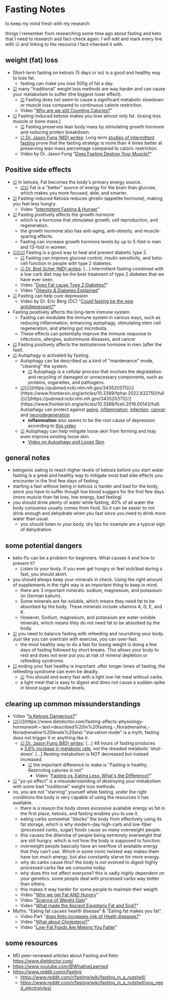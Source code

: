 # Fasting Notes
to keep my mind fresh with my research

things I remember from researching some time ago about fasting and keto that I need to research and fact-check again.
I will edit and mark every line with ☑︎ and linking to the resource I fact-checked it with.

## weight (fat) loss
- Short-term fasting on ketosis (5 days or so) is a good and healthy way to lose fat.
  - fasting can make you lose 500g of fat a day.
- [☑︎](https://www.dietdoctor.com/biggest-loser-fail-ketogenic-weight-loss-study-success) many "traditional" weight loss methods are way harder and can cause your metabolism to suffer (the biggest-loser effect).
  - [☑︎](https://www.dietdoctor.com/fasting-affects-physiology-hormones#:~:text=described%20in%20fasting.-,Noradrenaline,-Noradrenaline%20levels%20are) Fasting does not seem to cause a significant metabolic slowdown or muscle loss compared to continuous calorie restriction.
  - Video "[Why are we still Counting Calories?](https://youtu.be/VyNgvMYb7iQ)"
- [☑︎](https://blog.thefastingmethod.com/fasting-and-muscle-mass-fasting-part-14/) Fasting-induced ketosis makes you lose almost only fat. (losing less muscle or bone mass.)
  - [☑︎](https://blog.thefastingmethod.com/fasting-and-muscle-mass-fasting-part-14/) Fasting preserves lean body mass by stimulating growth hormone and reducing protein breakdown.
  - [☑︎ Dr. Jason Fung (MD) writes](https://www.dietdoctor.com/fasting-affects-physiology-hormones#:~:text=Long%20term%20studies%20of%20intermittent%20fasting%20prove%20that%20the%20fasting%20strategy%20is%20more%20than%204%20times%20better%20at%20preserving%20lean%20mass%20percentage%20compared%20to%20caloric%20restriction.): Long term [studies of intermittent fasting](https://www.ncbi.nlm.nih.gov/pubmed/27569118) prove that the fasting strategy is more than 4 times better at preserving lean mass percentage compared to caloric restriction.
  - Video by Dr. Jason Fung "[Does Fasting Destroy Your Muscle?](https://www.youtube.com/watch?v=teQIaU6wp2o)"
  
## Positive side effects
- [☑︎](https://www.dietdoctor.com/low-carb/ketosis#:~:text=Ketosis%20is%20a%20metabolic%20state%20in%20which%20your%20body%20uses%20fat%20and%20ketones%20rather%20than%20glucose%20(sugar)%20as%20its%20main%20fuel%20source.) In ketosis, Fat becomes the body's primary energy source.
  - [☑︎](https://youtu.be/Dan8qtgQRi8?t=275)[☑︎](https://www.ncbi.nlm.nih.gov/pmc/articles/PMC8840718/#:~:text=Interestingly%2C%20the%20authors%20demonstrated%20improved%20performance%20in%20a%20working%20memory%20bi%2Dconditional%20association%20task%20that%20reflect%20prefrontal%20cortex%20(PFC)%20and%20hippocampal%20interaction) Fat is a "better" source of energy for the brain than glucose, which makes you more focused, able, and smarter.
- [☑︎](https://www.dietdoctor.com/low-carb/ketosis#:~:text=Established%20benefits%3A-,Appetite%20regulation,-%3A%20One%20of) Fasting-induced Ketosis reduces ghrelin (appetite hormone), making you feel less hungry.
  - Video "[Intermittent Fasting & Hunger](https://www.youtube.com/watch?v=dFT2IKmwyfg)" 
- [☑︎](https://www.dietdoctor.com/fasting-affects-physiology-hormones#:~:text=salt%20and%20water.-,Growth%20hormone,-Growth%20hormone%20is) Fasting positively affects the growth hormone
  - which is a hormone that stimulates growth, cell reproduction, and regeneration. 
  - the growth hormone also has anti-aging, anti-obesity, and muscle-sparing effects.
  - Fasting can increase growth hormone levels by up to 5-fold in men and 13-fold in women.
- [☑︎](https://www.dietdoctor.com/fasting-affects-physiology-hormones#:~:text=Hormonal%20Adaptation-,Insulin,-Fasting%20is%20the)[☑︎](https://www.ncbi.nlm.nih.gov/pmc/articles/PMC5990470/)[☑︎](https://casereports.bmj.com/content/casereports/2018/bcr-2017-221854.full.pdf) Fasting is a good way to heal and prevent diabetic type 2.
  - [☑︎](https://www.ncbi.nlm.nih.gov/pmc/articles/PMC8653959/) Fasting can improve glucose control, insulin sensitivity, and beta-cell function in people with type 2 diabetes.
  - [☑︎ Dr. Bret Scher (MD) writes](https://www.dietdoctor.com/intermittent-fasting-the-best-diet-for-type-2-diabetes#:~:text=intermittent%20fasting%20combined%20with%20a%20low%20carb%20diet%20may%20be%20the%20best%20treatment%20of%20type%202%20diabetes%20that%20we%20have%20ever%20seen.): [...] intermittent fasting combined with a low carb diet may be the best treatment of type 2 diabetes that we have ever seen.
  - Video "[Does Fat cause Type 2 Diabetes?](https://youtu.be/hpOP_HKeazU)"
  - Video "[Obesity & Diabetes Explained](https://www.youtube.com/watch?v=xlfZvnV4v50)"
- [☑︎](https://psychcentral.com/depression/fasting-and-depression) Fasting can help cure depression
  - Video by Dr. Eric Berg (DC) "[Could fasting be the new antidepressant?](https://www.youtube.com/watch?v=1zH5dbzGm4Y)"
- Fasting positively affects the long-term immune system.
  - Fasting can modulate the immune system in various ways, such as reducing inflammation, enhancing autophagy, stimulating stem cell regeneration, and altering gut microbiota.
  - These effects can potentially improve the immune response to infections, allergies, autoimmune diseases, and cancer 
- [☑︎](https://josepheverettwil.substack.com/p/how-fasting-changes-testosterone) Fasting positively affects the testosterone hormone in men (after the fast).
- [☑︎](https://www.dietdoctor.com/renew-body-fasting-autophagy#:~:text=What%20activates%20autophagy,activator%20of%20autophagy.) Autophagy is activated by fasting.
  - Autophagy can be described as a kind of "maintenance" mode,  "cleaning" the system.
    - [☑︎](https://www.dietdoctor.com/renew-body-fasting-autophagy#:~:text=Autophagy%20%E2%80%93%20replacing%20old,to%20degrade%20proteins.) Autophagy is a cellular process that involves the degradation and recycling of damaged or unnecessary components, such as proteins, organelles, and pathogens.
  - [☑︎](https://www.dietdoctor.com/renew-body-fasting-autophagy#:~:text=The%20consequences%20of,development%20of%20AD.)[☑︎](https://pubmed.ncbi.nlm.nih.gov/34352037)[☑︎](https://www.frontiersin.org/articles/10.3389/fphar.2022.832750/full)[☑︎](https://pubmed.ncbi.nlm.nih.gov/34352037)[☑︎](https://www.frontiersin.org/articles/10.3389/fcell.2019.00143/full) Autophagy can protect against [aging](https://www.frontiersin.org/articles/10.3389/fcell.2019.00143/full), [inflammation](https://www.frontiersin.org/articles/10.3389/fphar.2022.832750/full#:~:text=Autophagy%20is%20known%20to%20regulate,accordingly%2C%20inflammatory%20cytokines%20and%20inflammasome), [infection](https://pubmed.ncbi.nlm.nih.gov/34352037/#:~:text=Fasting%20dramatically%20interrupted%20infection%20and,proceeded%20in%20fasting%20gnotobiotic%20mice.), [cancer](https://www.dietdoctor.com/renew-body-fasting-autophagy#:~:text=The%20consequences%20of,development%20of%20AD.) and [neurodegeneration](https://www.dietdoctor.com/renew-body-fasting-autophagy#:~:text=The%20consequences%20of,development%20of%20AD.) 
    - **inflammation** also seems to be the root cause of depression according to [this video](https://www.youtube.com/watch?v=2X4qySqsYP8)
  - [☑︎](https://www.wefast.care/articles/fasting-loose-skin#:~:text=Autophagy%20and%20loose%20skin) Autophagy can help mitigate loose skin from forming and may even improve existing loose skin.
    - [Video on Autophagy and Loose Skin](https://www.youtube.com/watch?v=xvxo77kSsjM)

## general notes
- ketogenic eating to reach higher levels of ketosis before you start water fasting is a great and healthy way to mitigate most bad side effects you encounter in the first few days of fasting.
- starting a fast without being in ketosis is harder and bad for the body, since you have to suffer though low blood suggars for the first few days. (more muscle than fat loss, low energy, bad feeling)
- you should drink plenty of water while fasting, 40% of all water the body consumes usually comes from food. So it can be easier to not drink enough and dehydrate when you fast since you need to drink more water than usual.
  - you should listen to your body. dry lips for example are a typical sign of dehydration.

## some potential dangers
- keto-flu can be a problem for beginners. What causes it and how to prevent it?
  - Listen to your body. If you ever get hungry or feel sick/bad during a fast, you should abort.
- you should always keep your minerals in check. Using the right amount of supplements in the right way is an important thing to keep in mind.
  - there are 3 important minerals: sodium, magnesium, and potassium (in German kalium).
  - Some minerals are fat-soluble, which means they need fat to be absorbed by the body. These minerals include vitamins A, D, E, and K.
  - However, Sodium, magnesium, and potassium are water-soluble minerals, which means they do not need fat to be absorbed by the body.
- [☑︎](https://www.youtube.com/watch?v=g8IGRyTdrOs) you need to balance fasting with refeeding and nourishing your body. Just like you can overtrain with exercise, you can over-fast.
  - the most healthy way to do a fast for losing weight is doing a few days of fasting followed by short breaks. This allows your body to rest and does not ever put you at risk of mineral depletion or refeeding syndrome.
- [☑︎](https://youtu.be/k1OMGDnGpIk?t=640) ending your fast healthy is important. after longer times of fasting, the refeeding syndrome can even be deadly.
  - [☑︎](https://youtu.be/k1OMGDnGpIk?t=677) You should end every fast with a light low-fat meal without carbs.
  - a light meal that is easy to digest and does not cause a sudden spike in blood sugar or insulin levels.

## clearing up common missunderstandings
- Video "[Is Ketosis Dangerous?](https://www.youtube.com/watch?v=Dan8qtgQRi8)"
- [☑︎](https://www.dietdoctor.com/biggest-loser-fail-ketogenic-weight-loss-study-success#:~:text=This%20is%20what%20is%20sometimes%20termed%20%E2%80%98starvation%20mode%E2%80%99.%20This%20is%20what%20people%20imagine%20happens%20as%20their%20body%20starts%20to%20shut%20down%20in%20order%20to%20conserve%20energy.%20Basal%20metabolism%20(Calories%20Out)%20falls%20and%20you%20feel%20like%20crap.)[☑︎](https://www.dietdoctor.com/fasting-affects-physiology-hormones#:~:text=described%20in%20fasting.-,Noradrenaline,-Noradrenaline%20levels%20are) "starvation mode" is a myth, fasting does not trigger it or anything like it.
  -  [☑︎ Dr. Jason Fung (MD) writes](https://www.dietdoctor.com/fasting-affects-physiology-hormones#:~:text=48%20hours%20of,but%20instead%20increased.): [...] 48 hours of fasting produces a [3.6% increase in metabolic rate](https://www.ncbi.nlm.nih.gov/pubmed/14066725), not the dreaded metabolic ‘shut-down’. [...] Resting metabolism is NOT decreased but instead increased.
      - [☑︎](https://www.dietdoctor.com/biggest-loser-fail-ketogenic-weight-loss-study-success#:~:text=That%20reducing%20calories,came%20right%20back.) the important difference to make is "Fasting is healthy, Restricting calories is not"
        - Video "[Fasting vs. Eating Less: What's the Difference?](https://www.youtube.com/watch?v=APZCfmgzoS0)"
- [☑︎](https://www.dietdoctor.com/biggest-loser-fail-ketogenic-weight-loss-study-success) "yo-yo effect" is a misunderstanding of destroying your metabolism with some bad "traditional" weight loss methods.
- no, you are not "starving" yourself while fasting, under the right conditions the body is very capable of using the resources it has available.
   - there is a reason the body stores excessive available energy as fat in the first place, ketosis, and fasting enables you to use it.
   - eating carbs somewhat "blocks" the body from effectively using its fat storage, which is why modern-day high-carb and low-fiber (processed carbs, sugar) foods cause so many overweight people.
   - this causes the dilemma of people being extremely overweight that are still hungry. which is not how the body is supposed to function.
   - overweight people basically have an overflow of available energy that they can't use. Which in some ironic twisted way makes them have too much energy, but also constantly starve for more energy.
  - why do carbs cause this? the body is not evolved to digest highly processed carbs like we consume today.
  - why does this not affect everyone? this is sadly highly dependent on your genetics. some people deal with processed carbs way better than others.
  - this makes it way harder for some people to maintain their weight.
  - Video "[Why we get Fat AND Hungry](https://www.youtube.com/watch?v=KHaCKudtVi0)"
  - Video "[Science of Weight Gain](https://www.youtube.com/watch?v=zcMBm-UVdII)"
  - Video "[What made the Ancient Egyptians Fat and Sick?](https://www.youtube.com/watch?v=YGq_EbYEaSY)"
- Myths: "Eating fat causes hearth disease" & "Eating fat makes you fat".
  - Video Part "[does Keto increases risk of Heath diseases?](https://www.youtube.com/watch?v=xlfZvnV4v50)"
  - Video "[What about Cholesterol?](https://www.youtube.com/watch?v=b7zWNabebxs)"
  - Video "[Low-Fat Foods Are Making You Fatter](https://www.youtube.com/watch?v=oLtQLDptI1g)"

## some resources
- MD peer-reviewed articles about Fasting and Keto https://www.dietdoctor.com/
- https://www.youtube.com/@WhatIveLearned
- https://www.reddit.com/r/fasting
  - https://www.reddit.com/r/fasting/wiki/fasting_in_a_nutshell/
  - https://www.reddit.com/r/fasting/wiki/fasting_in_a_nutshell/you_need_electrolytes/
